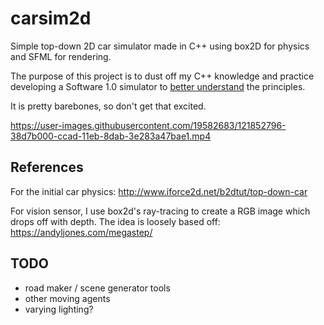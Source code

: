 # carsim2d

Simple top-down 2D car simulator made in C++ using box2D for physics and SFML for rendering.

The purpose of this project is to dust off my C++ knowledge and practice developing a Software 1.0 simulator to [better understand](https://en.wikipedia.org/wiki/Wikipedia:Chesterton's_fence) the principles.

It is pretty barebones, so don't get that excited.




https://user-images.githubusercontent.com/19582683/121852796-38d7b000-ccad-11eb-8dab-3e283a47bae1.mp4





## References

For the initial car physics: http://www.iforce2d.net/b2dtut/top-down-car

For vision sensor, I use box2d's ray-tracing to create a RGB image which drops off with depth. The idea is loosely based off: https://andyljones.com/megastep/


## TODO

- road maker / scene generator tools
- other moving agents
- varying lighting?

